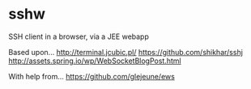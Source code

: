 sshw
====

SSH client in a browser, via a JEE webapp

Based upon...
http://terminal.jcubic.pl/
https://github.com/shikhar/sshj
http://assets.spring.io/wp/WebSocketBlogPost.html

With help from...
https://github.com/glejeune/ews
